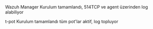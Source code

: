 Wazuh Manager
  Kurulum tamamlandı, 514TCP ve agent üzerinden log alabiliyor


t-pot
  Kurulum tamamlandı tüm pot'lar aktif, log topluyor
